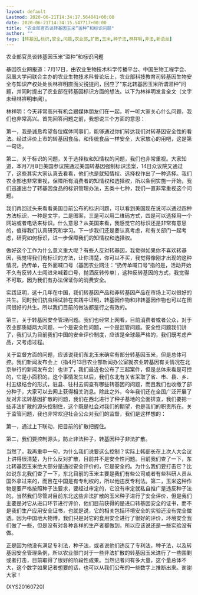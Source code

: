 ```yaml
---
layout: default
Lastmod: 2020-06-21T14:34:17.564841+00:00
date: 2020-06-21T14:34:15.547717+00:00
title: "农业部官员谈转基因玉米“滥种”和标识问题"
author: ""
tags: [转基因,标识,安全,问题,农业部,扩散,玉米,种子法,林祥明,非法,新语丝]
---
```


农业部官员谈转基因玉米“滥种”和标识问题

基因农业网报道：7月17日，由农业生物技术科学传播平台、中国生物工程学会、凤凰大学问联合主办的农业生物技术科普论坛上，农业部科技教育司转基因生物安全与知识产权处处长林祥明直面尖锐提问，回应了“东北转基因玉米所谓滥种”问题，并同时提出了农业部在转基因标识方面的想法。以下为林祥明发言全文（文字未经林祥明审阅）。

林祥明：今天非常高兴有机会跟媒体朋友们在一起，听一听大家关心什么问题，我们也非常高兴。首先回答问题之前，我想说三个方面的意思：

第一，我是诚恳希望各位媒体同事们，能够通过你们转达我们对转基因安全性的看法。经过评价上市的转基因食品，和传统食品一样安全，大家放心的用吧，这是第一句话。

第二，关于标识的问题，关于选择权和知情权的问题，我们也非常重视。大家知道，本月7月8日美国参议院通过美国转基因强制标识法案，14日众议院又通过了，这些其实大家认真去看看，他们也是就知情权、选择权作出了一种选择。我们农业部也非常重视，保障所有消费者的知情权和选择权，所以条例实施一开始，我们迅速出台了转基因食品的标识管理办法，五类十七种，我们一直非常重视这个问题。

我们再回过头来看看美国目前公布的标识问题，可以看到美国现在说可以通过四种方法标识，一种是文字，二是图案，三是可以用二维码方式，四是可以选择用一个网站或者电话来标识。什么意思？从美国来看，我感觉它的标识还是非常有意思的，值得我们认真研究和学习。下一步我们还是要认真考虑，和有关部门一起考虑，研究如何标识，进一步保障我们的知情权和选择权。

做好这个工作为什么意义重大呢？有些人反对转基因，我觉得如果你不喜欢转基因，我觉得我们有标识的方法，让你清楚，你可以不买，我觉得像刚才出现的这种情况，扔传单，在外面喊口号（基因农业网注：“扔传单喊口号”指的是，活动开始不久有反转人士闯进来喊着口号，抛洒反转传单），这种反转基因的方式，我觉得不可取，因为我们有办法保证你的消费安全。

实践证明，这十几年在中国，我们转基因产品和非转基因产品在市场上可以很好的共生。同时我们抗虫棉试验在实践中证明，转基因作物和非转基因作物也可以在田间很好的共生。所以我们目前的做法都是行之有效的。

第三，关于转基因安全管理问题。我们也经常上网看，目前消费者或者公众，对于农业部质疑两大问题，一个是安全性问题，一个是监管问题。安全性问题我们讲了，我们认为目前我们中国的安全评价制度，应该是全球最严格的，我们既考虑产品，又考虑过程。

关于监督方面的问题，应该说我们东北玉米确实有部分转基因玉米，但是总体可控。我们新闻发布会上（指4月13日农业部新闻办公室就农业转基因有关情况在北京举行的新闻发布会）也讲了，我们最近也公布了三起案件，但是总体来看是可控的，它是小面积的。这个事情发生以后，我们东北有关省采取了省、市、县、乡、村五级结合的形式，驻县、驻村去调查有哪些转基因的问题，而且我们也收缴了部分种子，大家可以去网上获得相关消息。除此之外，今年我们还在全国广泛开展了反对非法转基因扩散的问题，我们在西北进行了种子基地的全面排查，我们要把一些非法扩散的源头控制住，这个既是社会对我们的期望，也是我们的职责所在。关于监管问题，我也非常欢迎社会公众对我们的监督，我们是这样想的：

第一，通过上下联动，把目前的扩散把握住。

第二，我们要控制源头，防止非法种子，转基因种子非法扩散。

当然了，我再重申一句，为什么我们说要这么控制？实际上韩部长在上次人大会议上讲得很清楚，为什么反对扩散，目前并不是安全性问题。目前我们查了一下，东北转基因玉米绝大部分是通过安全评价的，它是安全的。为什么我们要打击它？比如说东北我们查了一下，东北目前的玉米主要是我们有些公司或者有些科研人员从国外拿过来的，而且在中国是有专利权的，所以他违反专利法。第二，玉米这种作物是要严格按照种子法要求，要经过审定的，它没有审定就私自推广是违反种子法的。当然我们尽管对目前东北这些非法扩散的玉米种子进行了安全评价，但是我们主要是对它从进口环节进行评价，他们目前获得的是进口转基因安全的证书，而不是我们生产应用安全证书，也就是说，它的相关包括环境安全的实验还没有完全做透。因为中国地大物博，我们只是对它的食用安全进行了很好的评价，环境安全我们做了一些，但是没有对各种各样的生产者都做到，所以应该说还是一些实验没有做。

正是因为他没有满足专利法，种子法，或者说他们违反了专利法，种子法，以及转基因安全管理条例，所以农业部门对于一些非法扩散的转基因玉米进行了一些围剿或者打击，目前取得了很好的阶段性成果。当然记者问有多大量，这个量总体不大，这个数字如果记者想要的话，也可以从我们公布的一些数字上推断出来。谢谢大家！

(XYS20160720)

